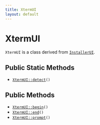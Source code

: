 ```yaml
---
title: XtermUI
layout: default
---
```


# XtermUI

<code>XtermUI</code> is a class derived from <code><a href="InstallerUI">InstallerUI</a></code>.

## Public Static Methods

* <code><a href="XtermUI%3A%3Adetect">XtermUI::detect</a>()</code>

## Public Methods

* <code><a href="XtermUI%3A%3Abegin">XtermUI::begin</a>()</code>
* <code><a href="XtermUI%3A%3Aend">XtermUI::end</a>()</code>
* <code><a href="XtermUI%3A%3Aprompt">XtermUI::prompt</a>()</code>

